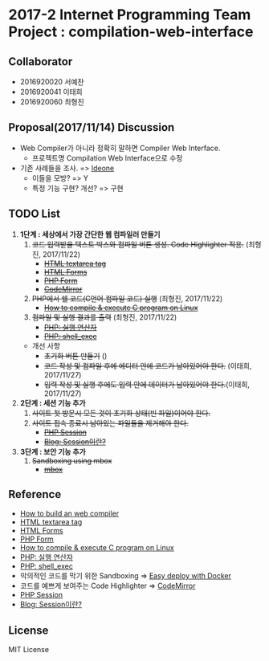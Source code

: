 # 2017-2 Internet Programming Team Project : compilation-web-interface
## Collaborator
* 2016920020 서예찬
* 2016920041 이태희
* 2016920060 최형진

## Proposal(2017/11/14) Discussion
* Web Compiler가 아니라 정확히 말하면 Compiler Web Interface.
	- 프로젝트명 Compilation Web Interface으로 수정
* 기존 사례들을 조사. => [Ideone](www.ideone.com)
	* 이들을 모방? => Y
	* 특정 기능 구현? 개선? => 구현

## TODO List
1. **1단계 : 세상에서 가장 간단한 웹 컴파일러 만들기**
	1. ~~코드 입력받을 텍스트 박스와 컴파일 버튼 생성. Code Highlighter 적용.~~ (최형진, 2017/11/22)
		* ~~[HTML textarea tag](https://www.w3schools.com/tags/tag_textarea.asp)~~ 
		* ~~[HTML Forms](https://www.w3schools.com/html/html_forms.asp)~~
		* ~~[PHP Form](https://www.w3schools.com/php/php_forms.asp)~~
		* ~~[CodeMirror](http://codemirror.net/index.html)~~
	2. ~~PHP에서 쉘 코드(C언어 컴파일 코드) 실행~~ (최형진, 2017/11/22)
		* ~~[How to compile & execute C program on Linux](http://www.codecoffee.com/tipsforlinux/articles/18.html)~~
	3. ~~컴파일 및 실행 결과를 출력~~ (최형진, 2017/11/22)
		* ~~[PHP: 실행 연산자](http://php.net/manual/kr/language.operators.execution.php)~~
		* ~~[PHP: shell_exec](http://php.net/manual/kr/function.shell-exec.php)~~
	* 개선 사항
		* ~~초기화 버튼 만들기~~ ()
		* ~~코드 작성 및 컴파일 후에 에디터 안에 코드가 남아있어야 한다.~~ (이태희, 2017/11/27)
		* ~~입력 작성 및 실행 후에도 입력 안에 데이터가 남아있어야 한다.~~(이태희, 2017/11/27)
2. **2단계 : 세션 기능 추가**
	1. ~~사이트 첫 방문시 모든 것이 초기화 상태(빈 파일)이어야 한다.~~
	2. ~~사이트 접속 종료시 남아있는 파일들을 제거해야 한다.~~
		* ~~[PHP Session](https://www.w3schools.com/php/php_sessions.asp)~~
		* ~~[Blog: Session이란?](http://88240.tistory.com/190)~~
3. **3단계 : 보안 기능 추가**
	1. ~~Sandboxing using mbox~~
		* ~~[mbox](https://github.com/tsgates/mbox)~~

## Reference
* [How to build an web compiler](http://hashcode.co.kr/questions/3530/%EC%9B%B9-%EC%BB%B4%ED%8C%8C%EC%9D%BC%EB%9F%AC-%EB%A7%8C%EB%93%A4%EA%B8%B0)
* [HTML textarea tag](https://www.w3schools.com/tags/tag_textarea.asp)
* [HTML Forms](https://www.w3schools.com/html/html_forms.asp)
* [PHP Form](https://www.w3schools.com/php/php_forms.asp)
* [How to compile & execute C program on Linux](http://www.codecoffee.com/tipsforlinux/articles/18.html)
* [PHP: 실행 연산자](http://php.net/manual/kr/language.operators.execution.php)
* [PHP: shell_exec](http://php.net/manual/kr/function.shell-exec.php)
* 악의적인 코드를 막기 위한 Sandboxing => [Easy deploy with Docker](http://blog.nacyot.com/articles/2014-01-27-easy-deploy-with-docker/)
* 코드를 예쁘게 보여주는 Code Highlighter => [CodeMirror](http://codemirror.net/index.html)
* [PHP Session](https://www.w3schools.com/php/php_sessions.asp)
* [Blog: Session이란?](http://88240.tistory.com/190)

## License
MIT License
